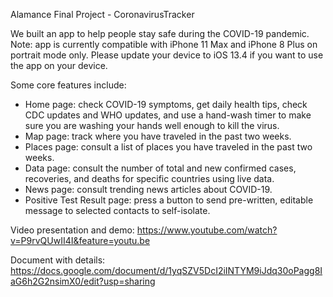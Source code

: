 Alamance Final Project - CoronavirusTracker

We built an app to help people stay safe during the COVID-19 pandemic.
Note: app is currently compatible with iPhone 11 Max and iPhone 8 Plus on portrait mode only.
Please update your device to iOS 13.4 if you want to use the app on your device.

Some core features include:

*  Home page: check COVID-19 symptoms, get daily health tips, check CDC updates and WHO updates, and use a hand-wash timer to make sure you are washing your hands well enough to kill the virus.
*  Map page: track where you have traveled in the past two weeks.
*  Places page: consult a list of places you have traveled in the past two weeks.
*  Data page: consult the number of total and new confirmed cases, recoveries, and deaths for specific countries using live data.
*  News page: consult trending news articles about COVID-19.
*  Positive Test Result page: press a button to send pre-written, editable message to selected contacts to self-isolate. 

Video presentation and demo:
https://www.youtube.com/watch?v=P9rvQUwII4I&feature=youtu.be

Document with details:
https://docs.google.com/document/d/1yqSZV5DcI2iINTYM9iJdq30oPagg8IaG6h2G2nsimX0/edit?usp=sharing

